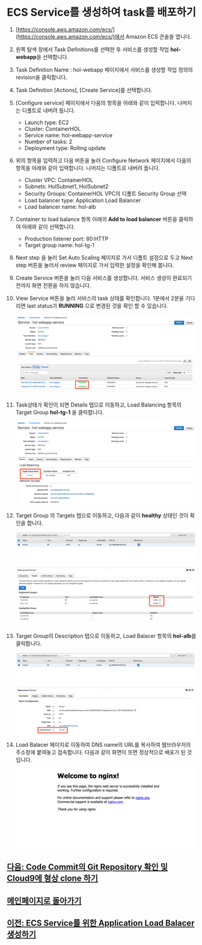 # ECS Service를 생성하여 task를 배포하기

1. [https://console.aws.amazon.com/ecs/](https://console.aws.amazon.com/ecs/)에서 Amazon ECS 콘솔을 엽니다.

2. 왼쪽 탐색 창에서 Task Definitions를 선택한 후 서비스를 생성할 작업 **hol-webapp**을 선택합니다.

3. Task Definition Name : hol-webapp 페이지에서 서비스를 생성할 작업 정의의 revision을 클릭합니다.

4. Task Definition [Actions], [Create Service]를 선택합니다.

5. [Configure service] 페이지에서 다음의 항목을 아래와 같이 입력합니다. 나머지는 디폴트로 내버려 둡니다.

    - Launch type: EC2
    - Cluster: ContainerHOL
    - Service name: hol-webapp-service
    - Number of tasks: 2
    - Deployment type: Rolling update

6. 위의 항목을 입력하고 다음 버튼을 눌러 Configure Network 페이지에서 다음의 항목을 아래와 같이 입력합니다. 나머지는 디폴트로 내버려 둡니다.

    - Cluster VPC: ContainerHOL
    - Subnets: HolSubnet1, HolSubnet2
    - Security Groups: ContainerHOL VPC의 디폴트 Security Group 선택
    - Load balancer type: Application Load Balancer
    - Load balancer name: hol-alb

7. Container to load balance 항목 아래의 **Add to load balancer** 버튼을 클릭하여 아래와 같이 선택합니다.

    - Production listener port: 80:HTTP
    - Target group name: hol-tg-1

8. Next step 을 눌러 Set Auto Scaling 페이지로 가서 디폴트 설정으로 두고 Next step 버튼을 눌러서 review 페이지로 가서 입력한 설정을 확인해 봅니다.

9. Create Service 버튼을 눌러 다음 서비스를 생성합니다. 서비스 생성이 완료되기 전까지 화면 전환을 하지 않습니다.

10. View Service 버튼을 눌러 서비스의 task 상태를 확인합니다. 1분에서 2분을 기다리면 last status가 **RUNNING** 으로 변경된 것을 확인 할 수 있습니다.

    ![Alt](../images/ecs/view-service-status.png "view service status")

11. Task상태가 확인이 되면 Details 탭으로 이동하고, Load Balancing 항목의 Target Group **hol-tg-1** 을 클릭합니다.

    ![Alt](../images/ecs/view-service-detail.png "view service detail")

12. Target Group 의 Targets 탭으로 이동하고, 다음과 같이 **healthy** 상태인 것이 확인을 합니다.

    ![Alt](../images/ec2/view-target-status.png "view target status")

13. Target Group의 Description 탭으로 이동하고, Load Balacer 항목의 **hol-alb**를 클릭합니다.

    ![Alt](../images/ec2/view-target-group.png "view target group")

14. Load Balacer 페이지로 이동하여 DNS name의 URL를 복사하여 웹브라우저의 주소창에 붙여놓고 접속합니다. 다음과 같이 화면이 뜨면 정상적으로 배포가 된 것 입니다.

    ![Alt](../images/ec2/view-result.png "view target group")

## [다음: Code Commit의 Git Repository 확인 및 Cloud9에 형상 clone 하기](create-codecommit-repo.md)

## [메인페이지로 돌아가기](../README.md)

## [이전: ECS Service를 위한 Application Load Balacer 생성하기](create-alb.md)
